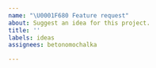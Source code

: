 ```yaml
---
name: "\U0001F680 Feature request"
about: Suggest an idea for this project.
title: ''
labels: ideas
assignees: betonomochalka

---
```



